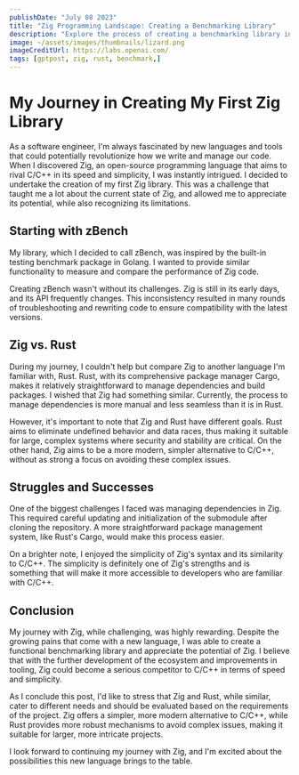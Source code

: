```yaml
---
publishDate: "July 08 2023"
title: "Zig Programming Landscape: Creating a Benchmarking Library"
description: "Explore the process of creating a benchmarking library in Zig."
image: ~/assets/images/thumbnails/lizard.png
imageCreditUrl: https://labs.openai.com/
tags: [gptpost, zig, rust, benchmark,]
---
```


My Journey in Creating My First Zig Library
===========================================

As a software engineer, I'm always fascinated by new languages and tools that could potentially revolutionize how we write and manage our code. When I discovered Zig, an open-source programming language that aims to rival C/C++ in its speed and simplicity, I was instantly intrigued. I decided to undertake the creation of my first Zig library. This was a challenge that taught me a lot about the current state of Zig, and allowed me to appreciate its potential, while also recognizing its limitations.

Starting with zBench
--------------------

My library, which I decided to call zBench, was inspired by the built-in testing benchmark package in Golang. I wanted to provide similar functionality to measure and compare the performance of Zig code.

Creating zBench wasn't without its challenges. Zig is still in its early days, and its API frequently changes. This inconsistency resulted in many rounds of troubleshooting and rewriting code to ensure compatibility with the latest versions.

Zig vs. Rust
------------

During my journey, I couldn't help but compare Zig to another language I'm familiar with, Rust. Rust, with its comprehensive package manager Cargo, makes it relatively straightforward to manage dependencies and build packages. I wished that Zig had something similar. Currently, the process to manage dependencies is more manual and less seamless than it is in Rust.

However, it's important to note that Zig and Rust have different goals. Rust aims to eliminate undefined behavior and data races, thus making it suitable for large, complex systems where security and stability are critical. On the other hand, Zig aims to be a more modern, simpler alternative to C/C++, without as strong a focus on avoiding these complex issues.

Struggles and Successes
-----------------------

One of the biggest challenges I faced was managing dependencies in Zig. This required careful updating and initialization of the submodule after cloning the repository. A more straightforward package management system, like Rust's Cargo, would make this process easier.

On a brighter note, I enjoyed the simplicity of Zig's syntax and its similarity to C/C++. The simplicity is definitely one of Zig's strengths and is something that will make it more accessible to developers who are familiar with C/C++.

Conclusion
----------

My journey with Zig, while challenging, was highly rewarding. Despite the growing pains that come with a new language, I was able to create a functional benchmarking library and appreciate the potential of Zig. I believe that with the further development of the ecosystem and improvements in tooling, Zig could become a serious competitor to C/C++ in terms of speed and simplicity.

As I conclude this post, I'd like to stress that Zig and Rust, while similar, cater to different needs and should be evaluated based on the requirements of the project. Zig offers a simpler, more modern alternative to C/C++, while Rust provides more robust mechanisms to avoid complex issues, making it suitable for larger, more intricate projects.

I look forward to continuing my journey with Zig, and I'm excited about the possibilities this new language brings to the table.
